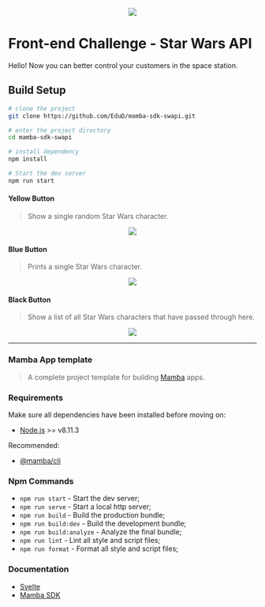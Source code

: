 <p align="center"><img src="https://i.ibb.co/9gjsz5V/starwars.png"></p>

# Front-end Challenge - Star Wars API
Hello! Now you can better control your customers in the space station.

## Build Setup
```bash
# clone the project
git clone https://github.com/EduD/mamba-sdk-swapi.git

# enter the project directory
cd mamba-sdk-swapi

# install dependency
npm install

# Start the dev server
npm run start
```

#### Yellow Button
> Show a single random Star Wars character.
<p align="center"><img src="https://i.ibb.co/CmvsGvY/generate.gif"></p>

#### Blue Button
> Prints a single Star Wars character.
<p align="center"><img src="https://i.ibb.co/2vdpvcy/print.gif"></p>

#### Black Button
> Show a list of all Star Wars characters that have passed through here.
<p align="center"><img src="https://i.ibb.co/8jFjzHQ/list.gif"></p>

---
### Mamba App template
>A complete project template for building [Mamba](https://github.com/stone-payments/pos-mamba) apps.

### Requirements

Make sure all dependencies have been installed before moving on:

- [Node.js](http://nodejs.org/) >= v8.11.3

Recommended:

- [@mamba/cli](https://www.npmjs.com/package/@mamba/cli)


### Npm Commands

- `npm run start` - Start the dev server;
- `npm run serve` - Start a local http server;
- `npm run build` - Build the production bundle;
- `npm run build:dev` - Build the development bundle;
- `npm run build:analyze` - Analyze the final bundle;
- `npm run lint` - Lint all style and script files;
- `npm run format` - Format all style and script files;

### Documentation

- [Svelte](https://svelte.technology/guide)
- [Mamba SDK](https://mambasdk-docs.stone.com.br/)
